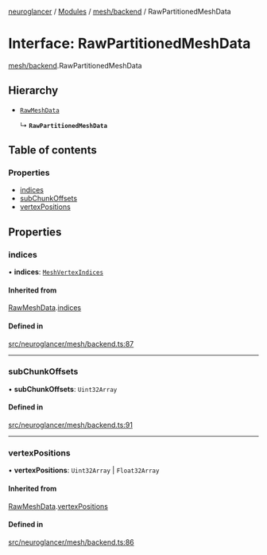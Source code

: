 [neuroglancer](../README.md) / [Modules](../modules.md) / [mesh/backend](../modules/mesh_backend.md) / RawPartitionedMeshData

# Interface: RawPartitionedMeshData

[mesh/backend](../modules/mesh_backend.md).RawPartitionedMeshData

## Hierarchy

- [`RawMeshData`](mesh_backend.RawMeshData.md)

  ↳ **`RawPartitionedMeshData`**

## Table of contents

### Properties

- [indices](mesh_backend.RawPartitionedMeshData.md#indices)
- [subChunkOffsets](mesh_backend.RawPartitionedMeshData.md#subchunkoffsets)
- [vertexPositions](mesh_backend.RawPartitionedMeshData.md#vertexpositions)

## Properties

### indices

• **indices**: [`MeshVertexIndices`](../modules/mesh_base.md#meshvertexindices)

#### Inherited from

[RawMeshData](mesh_backend.RawMeshData.md).[indices](mesh_backend.RawMeshData.md#indices)

#### Defined in

[src/neuroglancer/mesh/backend.ts:87](https://github.com/ActiveBrainAtlas2/neuroglancer/blob/1beb5d34/src/neuroglancer/mesh/backend.ts#L87)

___

### subChunkOffsets

• **subChunkOffsets**: `Uint32Array`

#### Defined in

[src/neuroglancer/mesh/backend.ts:91](https://github.com/ActiveBrainAtlas2/neuroglancer/blob/1beb5d34/src/neuroglancer/mesh/backend.ts#L91)

___

### vertexPositions

• **vertexPositions**: `Uint32Array` \| `Float32Array`

#### Inherited from

[RawMeshData](mesh_backend.RawMeshData.md).[vertexPositions](mesh_backend.RawMeshData.md#vertexpositions)

#### Defined in

[src/neuroglancer/mesh/backend.ts:86](https://github.com/ActiveBrainAtlas2/neuroglancer/blob/1beb5d34/src/neuroglancer/mesh/backend.ts#L86)
